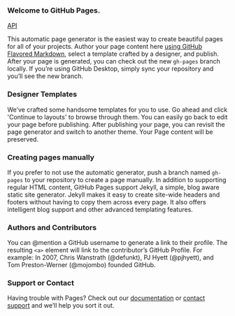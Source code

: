 ### Welcome to GitHub Pages.

[API](./reference/0.1.0/)

This automatic page generator is the easiest way to create beautiful
pages for all of your projects. Author your page content here
[using GitHub Flavored Markdown](https://guides.github.com/features/mastering-markdown/),
select a template crafted by a designer, and publish. After your page is
generated, you can check out the new `gh-pages` branch locally. If
you’re using GitHub Desktop, simply sync your repository and you’ll see
the new branch.

### Designer Templates

We’ve crafted some handsome templates for you to use. Go ahead and click
'Continue to layouts' to browse through them. You can easily go back to
edit your page before publishing. After publishing your page, you can
revisit the page generator and switch to another theme. Your Page
content will be preserved.

### Creating pages manually

If you prefer to not use the automatic generator, push a branch named
`gh-pages` to your repository to create a page manually. In addition to
supporting regular HTML content, GitHub Pages support Jekyll, a simple,
blog aware static site generator. Jekyll makes it easy to create
site-wide headers and footers without having to copy them across every
page. It also offers intelligent blog support and other advanced
templating features.

### Authors and Contributors

You can @mention a GitHub username to generate a link to their profile.
The resulting `<a>` element will link to the contributor’s GitHub
Profile. For example: In 2007, Chris Wanstrath (@defunkt), PJ Hyett
(@pjhyett), and Tom Preston-Werner (@mojombo) founded GitHub.

### Support or Contact

Having trouble with Pages? Check out our [documentation](https://help.github.com/pages)
or [contact support](https://github.com/contact) and we’ll help you sort
it out.
